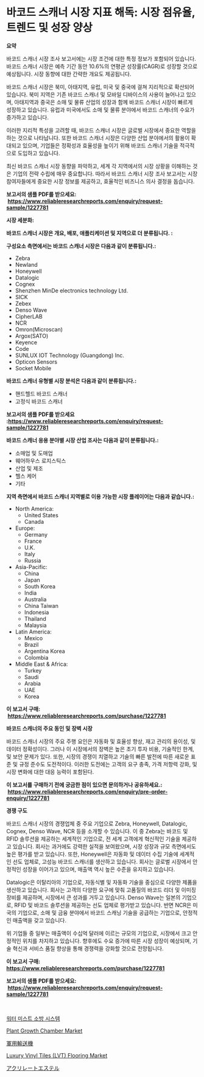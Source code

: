 <p><h1>바코드 스캐너 시장 지표 해독: 시장 점유율, 트렌드 및 성장 양상</h1></p><p><strong>요약</strong></p>
<p><p>바코드 스캐너 시장 조사 보고서에는 시장 조건에 대한 특정 정보가 포함되어 있습니다. 바코드 스캐너 시장은 예측 기간 동안 10.6%의 연평균 성장률(CAGR)로 성장할 것으로 예상됩니다. 시장 동향에 대한 간략한 개요도 제공됩니다.</p><p>바코드 스캐너 시장은 북미, 아태지역, 유럽, 미국 및 중국에 걸쳐 지리적으로 확산되어 있습니다. 북미 지역은 기존 바코드 스캐너 및 모바일 디바이스의 사용이 늘어나고 있으며, 아태지역과 중국은 소매 및 물류 산업의 성장과 함께 바코드 스캐너 시장이 빠르게 성장하고 있습니다. 유럽과 미국에서도 소매 및 물류 분야에서 바코드 스캐너의 수요가 증가하고 있습니다.</p><p>이러한 지리적 특성을 고려할 때, 바코드 스캐너 시장은 글로벌 시장에서 중요한 역할을 하는 것으로 나타납니다. 또한 바코드 스캐너 시장은 다양한 산업 분야에서의 활용이 확대되고 있으며, 기업들은 정확성과 효율성을 높이기 위해 바코드 스캐너 기술을 적극적으로 도입하고 있습니다.</p><p>최신 바코드 스캐너 시장 동향을 파악하고, 세계 각 지역에서의 시장 상황을 이해하는 것은 기업의 전략 수립에 매우 중요합니다. 따라서 바코드 스캐너 시장 조사 보고서는 시장 참여자들에게 중요한 시장 정보를 제공하고, 효율적인 비즈니스 의사 결정을 돕습니다.</p></p>
<p><strong>보고서의 샘플 PDF를 받으세요: &nbsp;<a href="https://www.reliableresearchreports.com/enquiry/request-sample/1227781">https://www.reliableresearchreports.com/enquiry/request-sample/1227781</a></strong></p>
<p><strong>시장 세분화:</strong></p>
<p><strong> 바코드 스캐너 시장은 개요, 배포, 애플리케이션 및 지역으로 더 분류됩니다. :</strong></p>
<p><strong>구성요소 측면에서는 바코드 스캐너 시장은 다음과 같이 분류됩니다.:</strong></p>
<p><ul><li>Zebra</li><li>Newland</li><li>Honeywell</li><li>Datalogic</li><li>Cognex</li><li>Shenzhen MinDe electronics technology Ltd.</li><li>SICK</li><li>Zebex</li><li>Denso Wave</li><li>CipherLAB</li><li>NCR</li><li>Omron(Microscan)</li><li>Argox(SATO)</li><li>Keyence</li><li>Code</li><li>SUNLUX IOT Technology (Guangdong) Inc.</li><li>Opticon Sensors</li><li>Socket Mobile</li></ul></p>
<p><strong> 바코드 스캐너 유형별 시장 분석은 다음과 같이 분류됩니다.:</strong></p>
<p><ul><li>핸드헬드 바코드 스캐너</li><li>고정식 바코드 스캐너</li></ul></p>
<p><strong>보고서의 샘플 PDF를 받으세요 :<a href="https://www.reliableresearchreports.com/enquiry/request-sample/1227781">https://www.reliableresearchreports.com/enquiry/request-sample/1227781</a></strong></p>
<p><strong> 바코드 스캐너 응용 분야별 시장 산업 조사는 다음과 같이 분류됩니다.:</strong></p>
<p><ul><li>소매업 및 도매업</li><li>웨어하우스 로지스틱스</li><li>산업 및 제조</li><li>헬스 케어</li><li>기타</li></ul></p>
<p><strong>지역 측면에서 바코드 스캐너 지역별로 이용 가능한 시장 플레이어는 다음과 같습니다.:</strong></p>
<p><ul>
    <li>
        North America:
        <ul>
            <li>United States</li>
            <li>Canada</li>
        </ul>
    </li>
    <li>
        Europe:
        <ul>
            <li>Germany</li>
            <li>France</li>
            <li>U.K.</li>
            <li>Italy</li>
            <li>Russia</li>
        </ul>
    </li>
    <li>
        Asia-Pacific:
        <ul>
            <li>China</li>
            <li>Japan</li>
            <li>South Korea</li>
            <li>India</li>
            <li>Australia</li>
            <li>China Taiwan</li>
            <li>Indonesia</li>
            <li>Thailand</li>
            <li>Malaysia</li>
        </ul>
    </li>
    <li>
        Latin America:
        <ul>
            <li>Mexico</li>
            <li>Brazil</li>
            <li>Argentina Korea</li>
            <li>Colombia</li>
        </ul>
    </li>
    <li>
        Middle East & Africa:
        <ul>
            <li>Turkey</li>
            <li>Saudi</li>
            <li>Arabia</li>
            <li>UAE</li>
            <li>Korea</li>
        </ul>
    </li>
    </ul></p>
<p><strong>이 보고서 구매: &nbsp;<a href="https://www.reliableresearchreports.com/purchase/1227781">https://www.reliableresearchreports.com/purchase/1227781</a></strong></p>
<p><strong>바코드 스캐너의 주요 동인 및 장벽 시장</strong></p>
<p><p>바코드 스캐너 시장의 주요 주행 요인은 자동화 및 효율성 향상, 재고 관리의 용이성, 및 데이터 정확성이다. 그러나 이 시장에서의 장벽은 높은 초기 투자 비용, 기술적인 한계, 및 보안 문제가 있다. 또한, 시장의 경쟁이 치열하고 기술의 빠른 발전에 따른 새로운 표준 및 규정 준수도 도전적이다. 이러한 도전에는 고객의 요구 충족, 가격 저항력 강화, 및 시장 변화에 대한 대응 능력이 포함된다.</p></p>
<p><strong>이 보고서를 구매하기 전에 궁금한 점이 있으면 문의하거나 공유하세요.: &nbsp;<a href="https://www.reliableresearchreports.com/enquiry/pre-order-enquiry/1227781">https://www.reliableresearchreports.com/enquiry/pre-order-enquiry/1227781</a></strong></p>
<p><strong>경쟁 구도</strong></p>
<p><p>바코드 스캐너 시장의 경쟁업체 중 주요 기업으로 Zebra, Honeywell, Datalogic, Cognex, Denso Wave, NCR 등을 소개할 수 있습니다. 이 중 Zebra는 바코드 및 RFID 솔루션을 제공하는 세계적인 기업으로, 전 세계 고객에게 혁신적인 기술을 제공하고 있습니다. 회사는 과거에도 강력한 실적을 보여왔으며, 시장 성장과 규모 측면에서도 높은 평가를 받고 있습니다. 또한, Honeywell은 자동화 및 데이터 수집 기술에 세계적인 선도 업체로, 고성능 바코드 스캐너를 생산하고 있습니다. 회사는 글로벌 시장에서 안정적인 성장을 이어가고 있으며, 매출액 역시 높은 수준을 유지하고 있습니다.</p><p>Datalogic은 이탈리아의 기업으로, 자동식별 및 자동화 기술을 중심으로 다양한 제품을 생산하고 있습니다. 회사는 고객의 다양한 요구에 맞춰 고품질의 바코드 리더 및 이미징 장비를 제공하며, 시장에서 큰 성과를 거두고 있습니다. Denso Wave는 일본의 기업으로, RFID 및 바코드 솔루션을 제공하는 선도 업체로 평가받고 있습니다. 반면 NCR은 미국의 기업으로, 소매 및 금융 분야에서 바코드 스캐닝 기술을 공급하는 기업으로, 안정적인 매출액을 갖고 있습니다.</p><p>위 기업들 중 일부는 매출액이 수십억 달러에 이르는 규모의 기업으로, 시장에서 크고 안정적인 위치를 차지하고 있습니다. 향후에도 수요 증가에 따른 시장 성장이 예상되며, 기술 혁신과 서비스 품질 향상을 통해 경쟁력을 강화할 것으로 전망됩니다.</p></p>
<p><strong>이 보고서 구매: &nbsp; <a href="https://www.reliableresearchreports.com/purchase/1227781">https://www.reliableresearchreports.com/purchase/1227781</a></strong></p>
<p><strong>보고서의 샘플 PDF를 받으세요: &nbsp;<a href="https://www.reliableresearchreports.com/enquiry/request-sample/1227781">https://www.reliableresearchreports.com/enquiry/request-sample/1227781</a></strong><strong></strong></p>
<p>&nbsp;</p>
<p><p><a href="https://github.com/darrellockm3ytan895656/Market-Research-Report-List-1/blob/main/32306216646.md">워터 미스트 소방 시스템</a></p><p><a href="https://issuu.com/reportprime-2/docs/plant-growth-chamber-market-size-2030.pptx">Plant Growth Chamber Market</a></p><p><a href="https://github.com/EmoryYundt1935/Market-Research-Report-List-1/blob/main/46566797522.md">軍用輸送機</a></p><p><a href="https://github.com/mahnoor2003/Market-Research-Report-List-3/blob/main/luxury-vinyl-tiles-lvt-flooring-market.md">Luxury Vinyl Tiles (LVT) Flooring Market</a></p><p><a href="https://github.com/mcbeesbxa270/Market-Research-Report-List-1/blob/main/66551607521.md">アクリレートエステル</a></p></p>